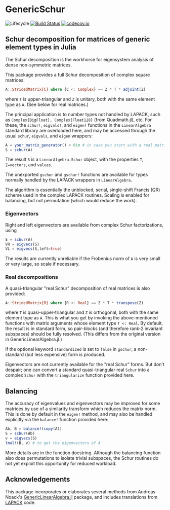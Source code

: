 # GenericSchur

<!-- ![Lifecycle](https://img.shields.io/badge/lifecycle-experimental-orange.svg) -->
![Lifecycle](https://img.shields.io/badge/lifecycle-maturing-blue.svg)<!--
![Lifecycle](https://img.shields.io/badge/lifecycle-stable-green.svg)
![Lifecycle](https://img.shields.io/badge/lifecycle-retired-orange.svg)
![Lifecycle](https://img.shields.io/badge/lifecycle-archived-red.svg)
![Lifecycle](https://img.shields.io/badge/lifecycle-dormant-blue.svg) -->
[![Build Status](https://travis-ci.org/RalphAS/GenericSchur.jl.svg?branch=master)](https://travis-ci.org/RalphAS/GenericSchur.jl)
[![codecov.io](http://codecov.io/github/RalphAS/GenericSchur.jl/coverage.svg?branch=master)](http://codecov.io/github/RalphAS/GenericSchur.jl?branch=master)

## Schur decomposition for matrices of generic element types in Julia

The Schur decomposition is the workhorse for eigensystem analysis of
dense non-symmetric matrices.

This package provides a full Schur decomposition of complex square matrices:
```julia
A::StridedMatrix{C} where {C <: Complex} == Z * T * adjoint(Z)
```
where `T` is upper-triangular and `Z` is unitary, both with the same element
type as `A`. (See below for real matrices.)

The principal application is to number types not handled by LAPACK,
such as `Complex{BigFloat}, Complex{Float128}` (from Quadmath.jl), etc.
For these, the `schur!`, `eigvals!`, and `eigen!` functions in the `LinearAlgebra`
standard library are overloaded here, and may be accessed through the usual
`schur`, `eigvals`, and `eigen` wrappers:

```julia
A = your_matrix_generator() + 0im # in case you start with a real matrix
S = schur(A)
```
The result `S` is a `LinearAlgebra.Schur` object, with the properties `T`,
`Z=vectors`, and `values`.

The unexported `gschur` and `gschur!` functions are available for types
normally handled by the LAPACK wrappers in `LinearAlgebra`.

The algorithm is essentially the unblocked, serial, single-shift Francis (QR)
scheme used in the complex LAPACK routines. Scaling is enabled for balancing,
but not permutation (which would reduce the work).

### Eigenvectors

Right and left eigenvectors are available from complex Schur factorizations,
using

```julia
S = schur(A)
VR = eigvecs(S)
VL = eigvecs(S,left=true)
```
The results are currently unreliable if the Frobenius norm of `A` is very
small or very large, so scale if necessary.

### Real decompositions

A quasi-triangular "real Schur" decomposition of real matrices is also
provided:
```julia
A::StridedMatrix{R} where {R <: Real} == Z * T * transpose(Z)
```
where `T` is quasi-upper-triangular and `Z` is orthogonal, both with the
same element type as `A`.  This is what you get by invoking the above-mentioned
functions with matrix arguments whose element type `T <: Real`.
By default, the result is in standard form, so
pair-blocks (and therefore rank-2 invariant subspaces) should be fully resolved.
(This differs from the original version in GenericLinearAlgebra.jl.)

If the optional keyword `standardized` is set to `false` in `gschur`, a
non-standard (but less expensive) form is produced.

Eigenvectors are not currently available for the "real Schur" forms.
But don't despair; one can convert a standard quasi-triangular real `Schur`
into a complex `Schur` with the `triangularize` function provided here.

## Balancing

The accuracy of eigenvalues and eigenvectors may be improved for some
matrices by use of a similarity transform which reduces the matrix
norm.  This is done by default in the `eigen!` method, and may also be
handled explicitly via the `balance!` function provided here:
```julia
Ab, B = balance!(copy(A))
S = schur(Ab)
v = eigvecs(S)
lmul!(B, v) # to get the eigenvectors of A
```
More details are in the function docstring. Although the balancing function
also does permutations to isolate trivial subspaces, the Schur routines do not
yet exploit this opportunity for reduced workload.

## Acknowledgements

This package incorporates or elaborates several methods from Andreas Noack's
[GenericLinearAlgebra.jl](http://github.com/JuliaLinearAlgebra/GenericLinearAlgebra.jl) package,
and includes translations from [LAPACK](http://www.netlib.org/lapack/index.html) code.
